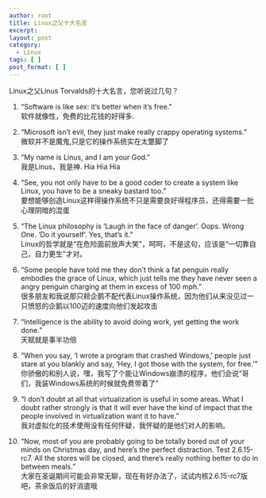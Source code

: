 ```yaml
---
author: root
title: Linux之父十大名言
excerpt:
layout: post
category:
  - Linux
tags: [ ]
post_format: [ ]
---
```

Linux之父Linus Torvalds的十大名言，您听说过几句？

1. “Software is like sex: it’s better when it’s free.”  
软件就像性，免费的比花钱的好得多.

2. “Microsoft isn’t evil, they just make really crappy operating systems.”  
微软并不是魔鬼,只是它的操作系统实在太蹩脚了

3. “My name is Linus, and I am your God.”  
我是Linus，我是神. Hia Hia Hia

4. “See, you not only have to be a good coder to create a system like Linux, you have to be a sneaky bastard too.”  
要想能够创造Linux这样得操作系统不只是需要良好得程序员，还得需要一批心理阴暗的混蛋

5. “The Linux philosophy is ‘Laugh in the face of danger’. Oops. Wrong One. ‘Do it yourself’. Yes, that’s it.”  
Linux的哲学就是“在危险面前放声大笑”，呵呵，不是这句，应该是“一切靠自己，自力更生”才对。

6. “Some people have told me they don’t think a fat penguin really embodies the grace of Linux, which just tells me they have never seen a angry penguin charging at them in excess of 100 mph.”  
很多朋友和我说那只耪企鹅不配代表Linux操作系统，因为他们从来没见过一只愤怒的企鹅以100迈的速度向他们发起攻击

7. “Intelligence is the ability to avoid doing work, yet getting the work done.”  
天赋就是事半功倍

8. “When you say, ‘I wrote a program that crashed Windows,’ people just stare at you blankly and say, ‘Hey, I got those with the system, for free.’”  
你骄傲的和别人说，嘿，我写了个能让Windows崩溃的程序，他们会说“哥们，我装Windows系统的时候就免费带着了”

9. “I don’t doubt at all that virtualization is useful in some areas. What I doubt rather strongly is that it will ever have the kind of impact that the people involved in virtualization want it to have.”  
我对虚拟化的技术使用没有任何怀疑，我怀疑的是他们对人的影响。

10. “Now, most of you are probably going to be totally bored out of your minds on Christmas day, and here’s the perfect distraction. Test 2.6.15-rc7. All the stores will be closed, and there’s really nothing better to do in between meals.”  
大家在圣诞期间可能会非常无聊，现在有好办法了，试试内核2.6.15-rc7版吧，茶余饭后的好消遣哦